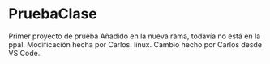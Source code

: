 # PruebaClase
Primer proyecto de prueba
Añadido en la nueva rama, todavía no está en la ppal. 
Modificación hecha por Carlos.
linux.
Cambio hecho por Carlos desde VS Code.